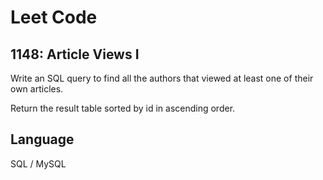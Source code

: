 # Leet Code

## 1148: Article Views I

Write an SQL query to find all the authors that viewed at least one of their own articles.

Return the result table sorted by id in ascending order.

## Language
SQL / MySQL
